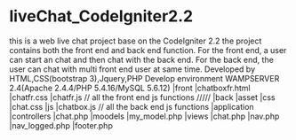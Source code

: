 # liveChat_CodeIgniter2.2
this is a web live chat project base on the CodeIgniter 2.2
the project contains both the front end and back end function.
For the front end, a user can start an chat and then chat with the back end.
For the back end, the user can chat with multi front end user at same time.
Developed by HTML,CSS(bootstrap 3),Jquery,PHP
Develop environment WAMPSERVER 2.4(Apache 2.4.4/PHP 5.4.16/MySQL 5.6.12)
|front
  |chatboxfr.html
  |chatfr.css
  |chatfr.js // all the front end js functions
/////
|back
  |asset
    |css
      |chat.css
    |js
      |chatbox.js // all the back end js functions
  |application
    |controllers
      |chat.php
    |moodels
      |my_model.php
    |views
      |chat.php
      |nav.php
      |nav_logged.php
      |footer.php

